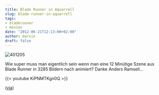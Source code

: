 ```yaml
---
title: Blade Runner in Aquarrell
slug: blade-runner-in-aquarrell
tags:
- bladerunner
- movies
date: "2012-06-21T12:13:00+02:00"
author: marvin
draft: false
---
```

![401205](/images/401205.png)

Wie super muss man eigentlich sein wenn man eine 12 Minütige Szene aus
Blade Runner in 3285 Bildern nach animiert? Danke Anders Ramsell...

{{< youtube KiPNMTKgn0Q   >}}

([via](http://boingboing.net/2012/06/20/watercolor-animation-of-blade.html))